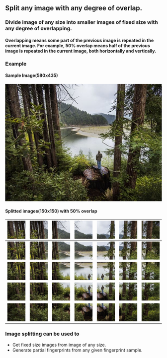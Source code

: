 ## Split any image with any degree of overlap.
### Divide image of any size into smaller images of fixed size with any degree of overlapping.

#### Overlapping means some part of the previous image is repeated in the current image. For example, 50% overlap means half of the previous image is repeated in the current image, both horizontally and vertically.

### Example 
#### Sample Image(580x435)
![Sample Image](images/sample.jpg)

#### Splitted images(150x150) with 50% overlap


| ![Splitted Image](images/splitted_0.jpeg)  |  ![Splitted Image](images/splitted_1.jpeg) |  ![Splitted Image](images/splitted_2.jpeg) | ![Splitted Image](images/splitted_3.jpeg)  | ![Splitted Image](images/splitted_4.jpeg)  |  ![Splitted Image](images/splitted_5.jpeg) |  ![Splitted Image](images/splitted_6.jpeg) |
|:-:|:-:|:-:|:-:|:-:|:-:|:-:|
| ![Splitted Image](images/splitted_7.jpeg)  |  ![Splitted Image](images/splitted_8.jpeg) |  ![Splitted Image](images/splitted_9.jpeg) | ![Splitted Image](images/splitted_10.jpeg)  | ![Splitted Image](images/splitted_11.jpeg)  |  ![Splitted Image](images/splitted_12.jpeg) |  ![Splitted Image](images/splitted_13.jpeg) |
| ![Splitted Image](images/splitted_14.jpeg)  |  ![Splitted Image](images/splitted_15.jpeg) |  ![Splitted Image](images/splitted_16.jpeg) | ![Splitted Image](images/splitted_17.jpeg)  | ![Splitted Image](images/splitted_18.jpeg)  |  ![Splitted Image](images/splitted_19.jpeg) |  ![Splitted Image](images/splitted_20.jpeg) |
| ![Splitted Image](images/splitted_21.jpeg)  |  ![Splitted Image](images/splitted_22.jpeg) |  ![Splitted Image](images/splitted_23.jpeg) | ![Splitted Image](images/splitted_24.jpeg)  | ![Splitted Image](images/splitted_25.jpeg)  |  ![Splitted Image](images/splitted_26.jpeg) |  ![Splitted Image](images/splitted_27.jpeg) |
| ![Splitted Image](images/splitted_28.jpeg)  |  ![Splitted Image](images/splitted_29.jpeg) |  ![Splitted Image](images/splitted_30.jpeg) | ![Splitted Image](images/splitted_31.jpeg)  | ![Splitted Image](images/splitted_32.jpeg)  |  ![Splitted Image](images/splitted_33.jpeg) |  ![Splitted Image](images/splitted_34.jpeg) |


### Image splitting can be used to
 - Get fixed size images from image of any size.
 - Generate partial fingerprints from any given fingerprint sample.

